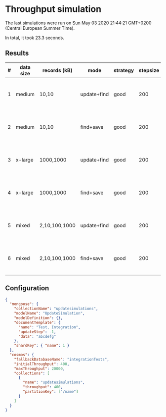 # Throughput simulation

The last simulations were run on Sun May 03 2020 21:44:21 GMT+0200 (Central European Summer Time).

In total, it took 23.3 seconds.

## Results

| #   | data size | records (kB)  | mode        | strategy | stepsize | increase    | after                      | items/s |
| --- | --------- | ------------- | ----------- | -------- | -------- | ----------- | -------------------------- | ------- |
| 1   | medium    | 10,10         | update+find | good     | 200      | 400 -> 600  | 33 items, 330 kB, 2.14 s   | 15.4    |
| 2   | medium    | 10,10         | find+save   | good     | 200      | RU error    | 75 items, 750 kB, 4.2 s    | 17.9    |
| 3   | x-large   | 1000,1000     | update+find | good     | 200      | 400 -> 800  | 1 items, 1000 kB, 0.72 s   | 1.4     |
| 4   | x-large   | 1000,1000     | find+save   | good     | 200      | RU error    | 74 items, 74000 kB, 4.12 s | 18      |
| 5   | mixed     | 2,10,100,1000 | update+find | good     | 200      | 400 -> 1000 | 4 items, 1112 kB, 1.33 s   | 3       |
| 6   | mixed     | 2,10,100,1000 | find+save   | good     | 200      | RU error    | 77 items, 21130 kB, 4.33 s | 17.8    |

## Configuration

```json
{
  "mongoose": {
    "collectionName": "updatesimulations",
    "modelName": "UpdateSimulation",
    "modelDefinition": {},
    "documentTemplate": {
      "name": "Test, Integration",
      "updateStep": -1,
      "data": "abcdefg"
    },
    "shardKey": { "name": 1 }
  },
  "cosmos": {
    "fallbackDatabaseName": "integrationTests",
    "initialThroughput": 400,
    "maxThroughput": 20000,
    "collections": [
      {
        "name": "updatesimulations",
        "throughput": 400,
        "partitionKey": ["/name"]
      }
    ]
  }
}
```
